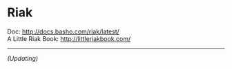 Riak
===

Doc: http://docs.basho.com/riak/latest/  
A Little Riak Book: http://littleriakbook.com/  

---
*(Updating)*

